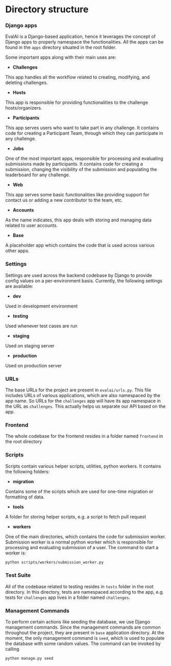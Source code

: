 # Directory structure

### Django apps

EvalAI is a Django-based application, hence it leverages the concept of Django apps to properly namespace the functionalities. All the apps can be found in the `apps` directory situated in the root folder.

Some important apps along with their main uses are:

- **Challenges**

This app handles all the workflow related to creating, modifying, and deleting challenges.

- **Hosts**

This app is responsible for providing functionalities to the challenge hosts/organizers.

- **Participants**

This app serves users who want to take part in any challenge. It contains code for creating a Participant Team, through which they can participate in any challenge.

- **Jobs**

One of the most important apps, responsible for processing and evaluating submissions made by participants. It contains code for creating a submission, changing the visibility of the submission and populating the leaderboard for any challenge.

- **Web**

This app serves some basic functionalities like providing support for contact us or adding a new contributor to the team, etc.

- **Accounts**

As the name indicates, this app deals with storing and managing data related to user accounts.

- **Base**

A placeholder app which contains the code that is used across various other apps.

### Settings

Settings are used across the backend codebase by Django to provide config values on a per-environment basis. Currently, the following settings are available:

- **dev**

Used in development environment

- **testing**

Used whenever test cases are run

- **staging**

Used on staging server

- **production**

Used on production server

### URLs

The base URLs for the project are present in `evalai/urls.py`. This file includes URLs of various applications, which are also namespaced by the app name. So URLs for the `challenges` app will have its app namespace in the URL as `challenges`. This actually helps us separate our API based on the app.

### Frontend

The whole codebase for the frontend resides in a folder named `frontend` in the root directory

### Scripts

Scripts contain various helper scripts, utilities, python workers. It contains the following folders:

- **migration**

Contains some of the scripts which are used for one-time migration or formatting of data.

- **tools**

A folder for storing helper scripts, e.g. a script to fetch pull request

- **workers**

One of the main directories, which contains the code for submission worker. Submission worker is a normal python worker which is responsible for processing and evaluating submission of a user. The command to start a worker is:

```bash
python scripts/workers/submission_worker.py
```

### Test Suite

All of the codebase related to testing resides in `tests` folder in the root directory. In this directory, tests are namespaced according to the app, e.g. tests for `challenges` app lives in a folder named `challenges`.

### Management Commands

To perform certain actions like seeding the database, we use Django management commands. Since the management commands are common throughout the project, they are present in `base` application directory. At the moment, the only management command is `seed`, which is used to populate the database with some random values. The command can be invoked by calling

```bash
python manage.py seed
```

